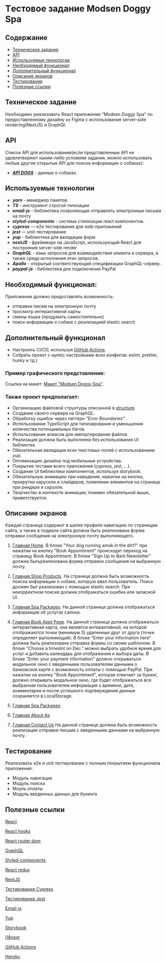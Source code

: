 # Tестовое задание Modsen Doggy Spa


## Содержание


- [Техническое задание](#Техническое-задание)
- [API](#API)
- [Используемые технологии](#Используемые-технологии)
- [Необходимый функционал](#Необходимый-функционал)
- [Дополнительный функционал](#Дополнительный-функционал)
- [Описание экранов](#Описание-экранов)
- [Тестирование](#Тестирование)
- [Полезные ссылки](#Полезные-ссылки)


## Техническое задание


Необходимо реализовать React приложение "Modsen Doggy Spa" по предоставленному дизайну из Figma
с использование server-side rendering(NextJS) и GraphQl.


## API 

Список API для использования(если представленные API не удовлетворяют каким-либо условиям задания, можно использовать любые
другие открытые API для поиска информации о собаках):
- ***[API DOGS](https://api-ninjas.com/api/dogs)*** - данные о собаках.


## Используемые технологии


- **_yarn_** - менеджер пакетов.
- **_TS_** - инструмент строгой типизации
- **_email-js_** - библиотека позволяющая отправлять электронные письма на почту
- ***styled-components*** - система стилизации react компонентов.
- ***cypress*** — e2e тестирование для web-приложений
- ***jest*** — unit-тестирование
- **_yup_** - библиотека для валидации форм
- **_nextJS_** - фреймворк на JavaScript, использующий React для построения server-side render
- **_GraphQL_** - язык запросов для взаимодействия клиента и сервера, а также среда исполнения этих запросов.
- **_Apollo_** - открытый соответствующий спецификации GraphQL-сервер.
- **_paypal-js_** - библиотека для подключения PayPal


## Необходимый функционал:

Приложение должно предоставлять возможность:

- отправки писем на электронную почту
- просмотр интерактивной карты
- смены языка (продумать самостоятельно)
- поиск информации о собаке с реализацией elastic search


## Дополнительный функционал

- Настроить CI/CD, используя [GitHub Actions](https://github.com/features/actions).
- Собрать проект с нуля(с настройками всех конфигов: eslint, prettier, husky и тд.)


### Пример графического представления:


Ссылка на макет: [Макет "Modsen Doggy Spa"](<https://www.figma.com/file/V2FX9rcQ2AUAuhrTSN3EwO/Modsen-Doggy-Spa?node-id=0-1&t=trQ4MSsKK7EV56dv-0>).


### Также проект предполагает:


- Организацию файловой структуры описанной в [structure](https://github.com/mkrivel/structure).
- Создание своего сервера на GraphQL.
- Обработку ошибок через паттерн _"Error Boundaries"_.
- Использование TypeScript для типизирования и уменьшения количества потенциальных багов.
- Использование алиасов для импортирования файлов.
- Реализация должна быть выполнена без использования UI библиотек.
- Обязательная валидация всех текстовых полей с использованием _yup_.
- Оптимизацию дизайна под мобильные устройства.
- Покрытие тестами всего приложения (cypress, jest, ...).
- Создание UI библиотеки компонентов, используя storybook.
- Обязательную анимацию при наведения, нажатии на кнопки, прокрутки карусели и слайдеров, появлении элементов на странице при рендере и скролле.
- Творчество в контексте анимации, помимо обязательной выше, приветствуется.


## Описание экранов

Каждая страница содержит в шапке профиля навигацию по страницам сайта, а также в подвале сайта 
должна быть реализована форма отправки сообщения на электронную почту выполняющего.


1. [Главная Home](<https://www.figma.com/file/V2FX9rcQ2AUAuhrTSN3EwO/Modsen-Doggy-Spa?node-id=1-16057&t=trQ4MSsKK7EV56dv-0>).
В блоке "Your dog running amok in the dirt?" при нажатии на кнопку "Book Appointment" происходит переход на страницу Book Appointment.
В блоке "Sign Up to Bark Newsletter" должна бытьреализована форма отправки сообщения на выбранную почту.

2. [Главная Shop Products](<https://www.figma.com/file/V2FX9rcQ2AUAuhrTSN3EwO/Modsen-Doggy-Spa?node-id=1-16378&t=trQ4MSsKK7EV56dv-0>).
На странице должна быть возможность поиска информации о собаке, которую ввел пользователь. Поиск должен быт реализован с помощью elastic search.
При некорректном поиске должна отображаться ошибка или запасной UI. 

3. [Главная Spa Packages](<https://www.figma.com/file/V2FX9rcQ2AUAuhrTSN3EwO/Modsen-Doggy-Spa?node-id=1-15485&t=trQ4MSsKK7EV56dv-0>).
На данной странице должна отображаться информация об услугах салона.

4. [Главная Book Appt Page](<https://www.figma.com/file/V2FX9rcQ2AUAuhrTSN3EwO/Modsen-Doggy-Spa?node-id=1-16786&t=trQ4MSsKK7EV56dv-0>).
На данной странице должна отображаться интерактивная карта, она является интерактивной, на которой отображаются точки (минимум 3) удаленные друг от друга (точки определяет выполняющий).
В блоке "Enter your information here" должна быть реализована отправка формы со своим шаблоном.
В блоке "Choose a timeslot on Dec." можно выбрать удобное время для услуг и добавить календарь для отображения и выбора даты.
В блоке "Enter your payment information" должно открываться модальное окно с введенными пользователям данными о банковской карте с возможность оплаты с помощью PayPal.
При нажатии на кнопку "Book Appointment", которая отвечает за букинг, должно открывать модальное окно, где будет отображаться вся выбранная пользователем информация о времени, дате, комментарии и после успешного подтверждения данные сохраняется в LocalStorage.


5. [Главная Spa Packages](<https://www.figma.com/file/V2FX9rcQ2AUAuhrTSN3EwO/Modsen-Doggy-Spa?node-id=1-15572&t=trQ4MSsKK7EV56dv-0>).


6. [Главная About As](<https://www.figma.com/file/V2FX9rcQ2AUAuhrTSN3EwO/Modsen-Doggy-Spa?node-id=1-15255&t=trQ4MSsKK7EV56dv-0>)


7. [Главная Contact Us](<https://www.figma.com/file/V2FX9rcQ2AUAuhrTSN3EwO/Modsen-Doggy-Spa?node-id=1-15667&t=trQ4MSsKK7EV56dv-0>)
На данной странице должна быть возможность реализации отправки письма с введенными данными на выбранную почту.



## Тестирование


Реализовать e2e и unit тестирование c полным покрытием функционала приложения:


- Модуль навигации
- Модуль поиска 
- Моуль оплаты
- Модуль введенных данных для букинга


## Полезные ссылки


[React](https://reactjs.org/docs/getting-started.html)


[React hooks](https://reactjs.org/docs/hooks-intro.html)


[React router dom](https://reacttraining.com/react-router/web/guides/quick-start)


[GraphQL](https://www.apollographql.com/blog/graphql/examples/building-a-graphql-api/)


[Styled-components](https://www.styled-components.com/docs)


[React redux](https://react-redux.js.org/introduction/quick-start)


[NextJS](https://nextjs.org/docs)


[Тестирование Cypress](https://docs.cypress.io/guides/overview/why-cypress.html#In-a-nutshell)


[Тестирование Jest](https://jestjs.io/ru/docs/getting-started)


[Email-js](https://www.emailjs.com/docs/examples/reactjs/)


[Yup](https://www.npmjs.com/package/yup)


[Storybook](https://dev.to/iamrishupatel/how-to-create-a-react-component-library-using-storybook-typescript-scss-and-rollup-4pin)


[i18next](https://react.i18next.com/)


[GitHub Actions](https://github.com/features/actions)


[Heroku](https://devcenter.heroku.com/articles/heroku-cli)



